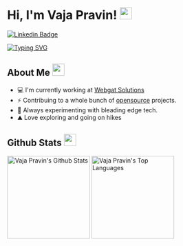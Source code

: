 # Hi, I'm Vaja Pravin! <img src="https://media.giphy.com/media/hvRJCLFzcasrR4ia7z/giphy.gif" width="28"/>
[![Linkedin Badge](https://img.shields.io/badge/-LinkedIn-0e76a8?style=flat-square&logo=Linkedin&logoColor=white)](https://www.linkedin.com/in/vaja-pravin-a7a941218)

[![Typing SVG](https://readme-typing-svg.herokuapp.com?font=comfortaa&color=%23F77B93&size=25&height=40&lines=Nice+to+meet+you!;I'm+a+Full+Stack+Developer;Explorer)](https://git.io/typing-svg)

## About Me <img src="https://c.tenor.com/uZFq07-ujK8AAAAi/man-shrugging-joypixels.gif" width="28"/>
* 💻 I'm currently working at <a href="https://www.webgatsolutions.com">Webgat Solutions</a> 
* ⚡ Contribuing to a whole bunch of <a href="https://github.com/vpravin88?tab=repositories">opensource</a> projects.
* 🌱 Always experimenting with bleading edge tech. 
* ⛰️ Love exploring and going on hikes
<p align="center">


## Github Stats <img src="https://c.tenor.com/ZULdaf8iCHgAAAAi/100-discord.gif" width="28"/>
  
 <a href="https://github.com/vpravin88/"><img alt="Vaja Pravin's Github Stats" src="https://denvercoder1-github-readme-stats.vercel.app/api/?username=vpravin88&show_icons=true&count_private=true&theme=react&hide_border=true&bg_color=1F222E&title_color=F85D7F&icon_color=F8D866" height="192px"/></a>
  <a href="https://github.com/vpravin88"><img alt="Vaja Pravin's Top Languages" src="https://github-readme-stats.vercel.app/api/top-langs/?username=vpravin88&langs_count=8&layout=compact&theme=react&hide_border=true&bg_color=1F222E&title_color=F85D7F&icon_color=F8D866&hide=html,scss" height="192px"/></a>
</p>
